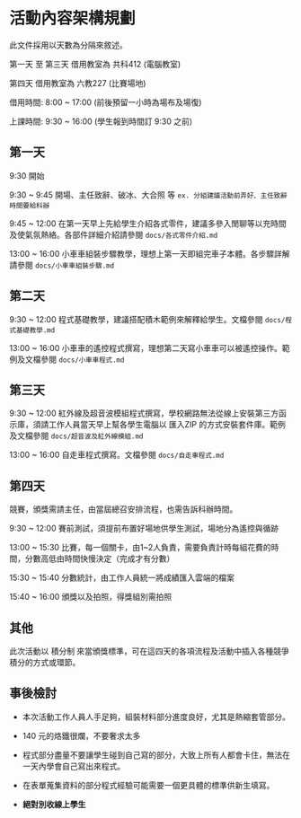 # 活動內容架構規劃

此文件採用以天數為分隔來敘述。

第一天 至 第三天 借用教室為 共科412 (電腦教室)

第四天 借用教室為 六教227 (比賽場地)

借用時間: 8:00 ~ 17:00 (前後預留一小時為場布及場復)

上課時間: 9:30 ~ 16:00 (學生報到時間訂 9:30 之前)

## 第一天

9:30 開始

9:30 ~ 9:45 開場、主任致辭、破冰、大合照 等 `ex. 分組建議活動前弄好、主任致辭時間要給科辦`

9:45 ~ 12:00 在第一天早上先給學生介紹各式零件，建議多參入閒聊等以充時間及使氣氛熱絡。各部件詳細介紹請參閱 `docs/各式零件介紹.md`

13:00 ~ 16:00 小車車組裝步驟教學，理想上第一天即組完車子本體。各步驟詳解請參閱 `docs/小車車組裝步驟.md`

## 第二天

9:30 ~ 12:00 程式基礎教學，建議搭配積木範例來解釋給學生。文檔參閱 `docs/程式基礎教學.md`

13:00 ~ 16:00 小車車的遙控程式撰寫，理想第二天寫小車車可以被遙控操作。範例及文檔參閱 `docs/小車車程式.md`

## 第三天

9:30 ~ 12:00 紅外線及超音波模組程式撰寫，學校網路無法從線上安裝第三方函示庫，須請工作人員當天早上幫各學生電腦以 匯入ZIP 的方式安裝套件庫。範例及文檔參閱 `docs/超音波及紅外線模組.md`

13:00 ~ 16:00 自走車程式撰寫。文檔參閱 `docs/自走車程式.md`

## 第四天

競賽，頒獎需請主任，由當屆總召安排流程，也需告訴科辦時間。

9:30 ~ 12:00 賽前測試，須提前布置好場地供學生測試，場地分為遙控與循跡

13:00 ~ 15:30 比賽，每一個關卡，由1~2人負責，需要負責計時每組花費的時間，分數高低由時間快慢決定（完成才有分數）

15:30 ~ 15:40 分數統計，由工作人員統一將成績匯入雲端的檔案

15:40 ~ 16:00 頒獎以及拍照，得獎組別需拍照

## 其他

此次活動以 積分制 來當頒獎標準，可在這四天的各項流程及活動中插入各種競爭積分的方式或環節。

## 事後檢討

- 本次活動工作人員人手足夠，組裝材料部分進度良好，尤其是熱縮套管部分。

- 140 元的烙鐵很爛，不要奢求太多

- 程式部分盡量不要讓學生碰到自己寫的部分，大致上所有人都會卡住，無法在一天內學會自己寫出來程式。

- 在表單蒐集資料的部分程式經驗可能需要一個更具體的標準供新生填寫。

- **絕對別收線上學生**
